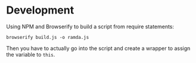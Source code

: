 # Development

Using NPM and Browserify to build a script from require statements:

    browserify build.js -o ramda.js

Then you have to actually go into the script and create a wrapper to assign the variable to `this`.